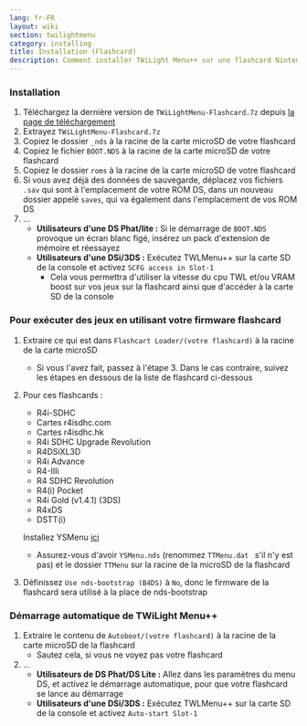```yaml
---
lang: fr-FR
layout: wiki
section: twilightmenu
category: installing
title: Installation (Flashcard)
description: Comment installer TWiLight Menu++ sur une flashcard Nintendo DS
---
```


### Installation
1. Téléchargez la dernière version de `TWiLightMenu-Flashcard.7z` depuis [la page de téléchargement](https://github.com/DS-Homebrew/TWiLightMenu/releases)
1. Extrayez `TWiLightMenu-Flashcard.7z`
1. Copiez le dossier `_nds` à la racine de la carte microSD de votre flashcard
1. Copiez le fichier `BOOT.NDS` à la racine de la carte microSD de votre flashcard
1. Copiez le dossier `roms` à la racine de la carte microSD de votre flashcard
1. Si vous avez déjà des données de sauvegarde, déplacez vos fichiers `.sav` qui sont à l'emplacement de votre ROM DS, dans un nouveau dossier appelé `saves`, qui va également dans l'emplacement de vos ROM DS
1. ...
   - **Utilisateurs d'une DS Phat/lite :** Si le démarrage de `BOOT.NDS` provoque un écran blanc figé, insérez un pack d'extension de mémoire et réessayez
   - **Utilisateurs d'une DSi/3DS :** Exécutez TWLMenu++ sur la carte SD de la console et activez `SCFG access in Slot-1`
      - Cela vous permettra d'utiliser la vitesse du cpu TWL et/ou VRAM boost sur vos jeux sur la flashcard ainsi que d'accéder à la carte SD de la console

### Pour exécuter des jeux en utilisant votre firmware flashcard
1. Extraire ce qui est dans `Flashcart Loader/(votre flashcard)` à la racine de la carte microSD
   - Si vous l'avez fait, passez à l'étape 3. Dans le cas contraire, suivez les étapes en dessous de la liste de flashcard ci-dessous

1. Pour ces flashcards :
   - R4i-SDHC
   - Cartes r4isdhc.com
   - Cartes r4isdhc.hk
   - R4i SDHC Upgrade Revolution
   - R4DSiXL3D
   - R4i Advance
   - R4-IIIi
   - R4 SDHC Revolution
   - R4(i) Pocket
   - R4i Gold (v1.4.1) (3DS)
   - R4xDS
   - DSTT(i)

   Installez YSMenu [ici](https://gbatemp.net/threads/retrogamefan-updates-releases.267243/)
      - Assurez-vous d'avoir `YSMenu.nds` (renommez `TTMenu.dat ` s'il n'y est pas) et le dossier `TTMenu` sur la racine de la microSD de la flashcard
1. Définissez `Use nds-bootstrap (B4DS)` à `No`, donc le firmware de la flashcard sera utilisé à la place de nds-bootstrap

### Démarrage automatique de TWiLight Menu++
1. Extraire le contenu de `Autoboot/(votre flashcard)` à la racine de la carte microSD de la flashcard
   - Sautez cela, si vous ne voyez pas votre flashcard
1. ...
   - **Utilisateurs de DS Phat/DS Lite :** Allez dans les paramètres du menu DS, et activez le démarrage automatique, pour que votre flashcard se lance au démarrage
   - **Utilisateurs d'une DSi/3DS :** Exécutez TWLMenu++ sur la carte SD de la console et activez `Auto-start Slot-1`
